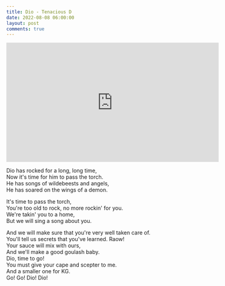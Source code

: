 ```yaml
---
title: Dio - Tenacious D
date: 2022-08-08 06:00:00
layout: post
comments: true
---
```


<iframe width="560" height="315" src="https://www.youtube.com/embed/jroiEx0A2ho" title="YouTube video player" frameborder="0" allow="accelerometer; autoplay; clipboard-write; encrypted-media; gyroscope; picture-in-picture" allowfullscreen></iframe>


Dio has rocked for a long, long time,  
Now it's time for him to pass the torch.  
He has songs of wildebeests and angels,  
He has soared on the wings of a demon.  
  
It's time to pass the torch,  
You're too old to rock, no more rockin' for you.  
We're takin' you to a home,  
But we will sing a song about you.  
  
And we will make sure that you're very well taken care of.  
You'll tell us secrets that you've learned. Raow!  
Your sauce will mix with ours,  
And we'll make a good goulash baby.  
Dio, time to go!  
You must give your cape and scepter to me.  
And a smaller one for KG.  
Go! Go! Dio! Dio!
